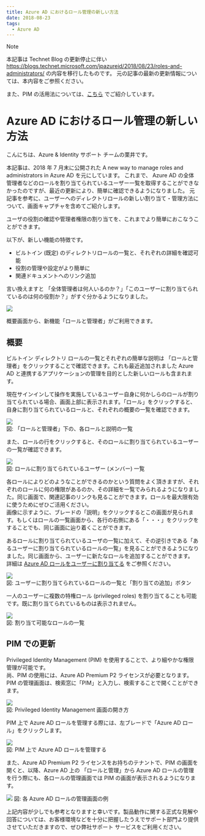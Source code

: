 ```yaml
---
title: Azure AD におけるロール管理の新しい方法
date: 2018-08-23
tags:
  - Azure AD
---
```


> [!NOTE]
> 本記事は Technet Blog の更新停止に伴い https://blogs.technet.microsoft.com/jpazureid/2018/08/23/roles-and-administrators/ の内容を移行したものです。
> 元の記事の最新の更新情報については、本内容をご参照ください。
> 
> また、PIM の活用法については、[こちら](https://jpazureid.github.io/blog/azure-active-directory/pim-overview/) でご紹介しています。

# Azure AD におけるロール管理の新しい方法

こんにちは、Azure & Identity サポート チームの栗井です。

本記事は、2018 年 7 月末に公開された A new way to manage roles and administrators in Azure AD を元にしています。
これまで、 Azure AD の全体管理者などのロールを割り当てられているユーザー一覧を取得することができなかったのですが、最近の更新により、簡単に確認できるようになりました。
元記事を参考に、ユーザーへのディレクトリロールの新しい割り当て・管理方法について、画面キャプチャを含めてご紹介します。


ユーザの役割の確認や管理者権限の割り当てを、これまでより簡単におこなうことができます。

以下が、新しい機能の特徴です。

- ビルトイン (既定) のディレクトリロールの一覧と、それぞれの詳細を確認可能
- 役割の管理や設定がより簡単に
- 関連ドキュメントへのリンク追加

言い換えますと 「全体管理者は何人いるのか？」「このユーザーに割り当てられているのは何の役割か？」がすぐ分かるようになりました。

![](./roles-and-administrators/01.png)

概要画面から、新機能「ロールと管理者」がご利用できます。

## 概要

ビルトイン ディレクトリ ロールの一覧とそれぞれの簡単な説明は 「ロールと管理者」をクリックすることで確認できます。これも最近追加されました Azure AD と連携するアプリケーションの管理を目的とした新しいロールも含まれます。

現在サインインして操作を実施しているユーザー自身に何かしらのロールが割り当てられている場合、画面上部に表示されます。「ロール」をクリックすると、自身に割り当てられているロールと、それぞれの概要の一覧を確認できます。

![](./roles-and-administrators/02.png)  
図: 「ロールと管理者」下の、各ロールと説明の一覧

また、ロールの行をクリックすると、そのロールに割り当てられているユーザーの一覧が確認できます。

![](./roles-and-administrators/03.png)  
図: ロールに割り当てられているユーザー (メンバー) 一覧

各ロールによりどのようなことができるのかという質問をよく頂きますが、それぞれのロールに何の権限があるのか、その詳細を一覧でみられるようになりました。同じ画面で、関連記事のリンクも見ることができます。ロールを最大限有効に使うためにぜひご活用ください。  
画像に示すように、ブレードの「説明」をクリックするとこの画面が見られます。もしくはロールの一覧画面から、各行の右側にある「・・・」をクリックをすることでも、同じ画面に辿り着くことができます。

あるロールに割り当てられているユーザの一覧に加えて、その逆引きである「あるユーザーに割り当てられているロールの一覧」を見ることができるようになりました。同じ画面から、ユーザーに新たなロールを追加することができます。
詳細は [Azure AD ロールをユーザーに割り当てる](https://learn.microsoft.com/ja-jp/azure/active-directory/roles/manage-roles-portal) をご参照ください。


![](./roles-and-administrators/04.png)  
図: ユーザーに割り当てられているロールの一覧と「割り当ての追加」ボタン

一人のユーザーに複数の特権ロール (privileged roles) を割り当てることも可能です。既に割り当てられているものは表示されません。

![](./roles-and-administrators/05.png)  
図: 割り当て可能なロールの一覧

## PIM での更新

Privileged Identity Management (PIM) を使用することで、より細やかな権限管理が可能です。   
尚、PIM の使用には、Azure AD Premium P2 ライセンスが必要となります。  
PIM の管理画面は、検索窓に「PIM」と入力し、検索することで開くことができます。

![](./roles-and-administrators/06.png)  
図: Privileged Identity Management 画面の開き方

PIM 上で Azure AD ロールを管理する際には、左ブレードで「Azure AD ロール」をクリックします。

![](./roles-and-administrators/07.png)   
図: PIM 上で Azure AD ロールを管理する


また、Azure AD Premium P2 ライセンスをお持ちのテナントで、PIM の画面を開くと、以降、Azure AD 上の 「ロールと管理」から Azure AD ロールの管理を行う際にも、各ロールの管理画面では PIM の画面が表示されるようになります。

![](./roles-and-administrators/08.png)
図: 各 Azure AD ロールの管理画面の例

上記内容が少しでも参考となりますと幸いです。製品動作に関する正式な見解や回答については、お客様環境などを十分に把握したうえでサポート部門より提供させていただきますので、ぜひ弊社サポート サービスをご利用ください。

